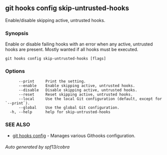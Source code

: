 ## git hooks config skip-untrusted-hooks

Enable/disable skipping active, untrusted hooks.

### Synopsis

Enable or disable failing hooks with an error when any
active, untrusted hooks are present.
Mostly wanted if all hooks must be executed.

```
git hooks config skip-untrusted-hooks [flags]
```

### Options

```
      --print     Print the setting.
      --enable    Enable skipping active, untrusted hooks.
      --disable   Disable skipping active, untrusted hooks.
      --reset     Reset skipping active, untrusted hooks.
      --local     Use the local Git configuration (default, except for `--print`).
      --global    Use the global Git configuration.
  -h, --help      help for skip-untrusted-hooks
```

### SEE ALSO

* [git hooks config](git_hooks_config.md)	 - Manages various Githooks configuration.

###### Auto generated by spf13/cobra 
